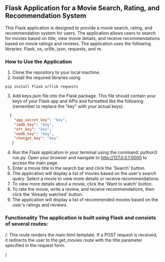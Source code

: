 ## Flask Application for a Movie Search, Rating, and Recommendation System
This Flask application is designed to provide a movie search, rating, and recommendation system for users. The application allows users to search for movies based on title, view movie details, and receive recommendations based on movie ratings and reviews. The application uses the following libraries: Flask, os, urllib, json, requests, and re.

### How to Use the Application 
1. Clone the repository to your local machine.  
2. Install the required libraries using  
```
pip install Flask urllib requests
```
3. Add keys.json file into the Flask package. This file should contain your keys of your Flask app and APIs and formatted like the following (remember to replace the "key" with your actual keys).  
```json
  {
    "app_secret_key": "key",
    "imdb_key": "key",
    "ott_key": "key",
    "omdb_key": "key",
    "chatgpt_key": "key"
   }
```
4. Run the Flask application in your terminal using the command: python3 run.py. Open your browser and navigate to http://127.0.0.1:5000 to access the main page.  
5. Enter a movie title in the search bar and click the 'Search' button.  
6. The application will display a list of movies based on the user's search query. Select a movie to view more details or receive recommendations.  
7. To view more details about a movie, click the 'Want to watch' button.  
8. To rate the movie, write a review, and receive recommendations, then click the 'Already watched' button.  
9. The application will display a list of recommended movies based on the user's ratings and reviews.  

### Functionality The application is built using Flask and consists of several routes:

/: This route renders the main.html template. If a POST request is received, it redirects the user to the get_movies route with the title parameter specified in the request form.

/<title>: This route renders the select_movie.html template, displaying a list of movies with images and titles, based on the user's search query specified in the title parameter. If a POST request is received, the user can select a movie to get more details or to receive recommendations based on their further input.

/id/<movie_id>: This route renders the movie_rating.html template, displaying movie details such as title, image, release year, genre, synopsis, and ratings, based on the movie_id parameter passed to the URL.

/movie_title/movie_recommendation: This route renders the get_review.html template, allowing the user to rate a movie and write a review to receive recommendations for similar movies. If a POST request is received, the user will receive movie recommendations based on their previous rating and reviews.

/movie_title/movie_recommendation/detail: This route renders the movie_rating.html template, displaying detailed movie information based on the movie_id and image_url parameters passed in the URL.

### Contact 
For any questions or issues, please contact liumengyuan23@gmail.com.
